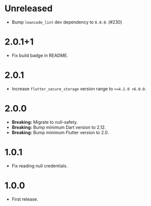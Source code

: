 # Unreleased

- Bump `leancode_lint` dev dependency to `8.0.0`. (#230)

# 2.0.1+1

- Fix build badge in README.

# 2.0.1

- Increase `flutter_secure_storage` version range to `>=4.2.0 <6.0.0`.

# 2.0.0

- **Breaking:** Migrate to null-safety.
- **Breaking:** Bump minimum Dart version to 2.12.
- **Breaking:** Bump minimum Flutter version to 2.0.

# 1.0.1

- Fix reading null credentials.

# 1.0.0

- First release.

